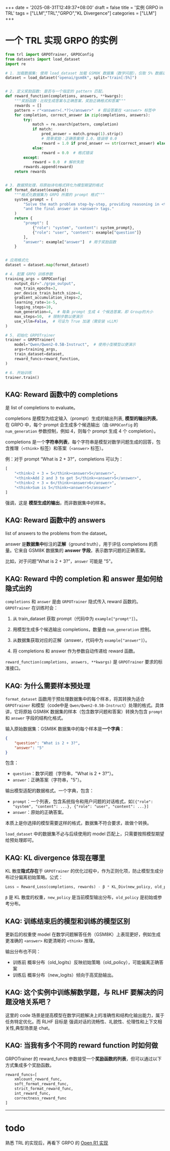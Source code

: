 +++
date = '2025-08-31T12:49:37+08:00'
draft = false
title = '实例 GRPO in TRL'
tags = ["LLM","TRL","GRPO","KL Divergence"]
categories = ["LLM"]
+++


# 一个 TRL 实现 GRPO 的实例

~~~py
from trl import GRPOTrainer, GRPOConfig
from datasets import load_dataset
import re

# 1. 加载数据集: 使用 load_dataset 加载 GSM8K 数据集（数学问题），仅取 5% 数据以简化演示。用于 GRPO 的训练
dataset = load_dataset("openai/gsm8k", split="train[:5%]")  


# 2. 定义奖励函数: 是否与一个指定的 pattern 匹配，
def reward_function(completions, answers, **kwargs):
    """奖励函数：比较生成答案与正确答案，奖励正确格式和答案"""
    rewards = []
    pattern = r"<answer>(.*?)</answer>"  # 假设答案在 <answer> 标签中
    for completion, correct_answer in zip(completions, answers):
        try:
            match = re.search(pattern, completion)
            if match:
                pred_answer = match.group(1).strip()
                # 简单奖励：正确答案得 1.0，错误得 0.0
                reward = 1.0 if pred_answer == str(correct_answer) else 0.0
            else:
                reward = 0.0  # 格式错误
        except:
            reward = 0.0  # 解析失败
        rewards.append(reward)
    return rewards


# 3. 数据预处理，将原始诗句格式转化为模型期望的格式
def format_dataset(example):
    """格式化数据集为 GRPO 所需的 prompt 格式"""
    system_prompt = (
        "Solve the math problem step-by-step, providing reasoning in <think> tags "
        "and the final answer in <answer> tags."
    )
    return {
        "prompt": [
            {"role": "system", "content": system_prompt},
            {"role": "user", "content": example["question"]}
        ],
        "answer": example["answer"]  # 用于奖励函数
    }


# 应用格式化
dataset = dataset.map(format_dataset)

# 4. 配置 GRPO 训练参数
training_args = GRPOConfig(
    output_dir="./grpo_output",
    num_train_epochs=3,
    per_device_train_batch_size=4,
    gradient_accumulation_steps=2,
    learning_rate=1e-5,
    logging_steps=10,
    num_generation=4,  # 每条 prompt 生成 4 个候选答案，即 Group的大小
    max_steps=50,  # 限制步数以便演示
    use_vllm=False,  # 可设为 True 加速（需安装 vLLM）
)

# 5. 初始化 GRPOTrainer
trainer = GRPOTrainer(
    model="Qwen/Qwen2-0.5B-Instruct",  # 使用小型模型以便演示
    args=training_args,
    train_dataset=dataset,
    reward_funcs=reward_function,
)

# 6. 开始训练
trainer.train()
~~~


## KAQ: Reward 函数中的 completions

是 list of completions to evaluate。

completions 是模型为给定输入（prompt）生成的输出列表, **模型的输出列表**。在 GRPO 中，每个 prompt 会生成多个候选输出（由 `GRPOConfig` 的 `num_generation` 参数控制，例如 4，则每个 prompt 生成 4 个 completion）。

completions 是一个**字符串列表**，每个字符串是模型对数学问题生成的回答，包含推理（`<think>` 标签）和答案（`<answer>` 标签）。

例：对于 prompt “What is 2 + 3?”，completions 可以为：
~~~py
[
    "<think>2 + 3 = 5</think><answer>5</answer>",
    "<think>Add 2 and 3 to get 5</think><answer>5</answer>",
    "<think>2 + 3 = 6</think><answer>6</answer>",
    "<think>Sum is 5</think><answer>5</answer>"
]
~~~

强调，这是 **模型生成的输出**，而非数据集中的样本。


## KAQ: Reward 函数中的 answers

list of answers to the problems from the dataset。

answer 是**数据集中**标注的**正解**（ground truth），用于评估 completions 的质量。它来自 GSM8K 数据集的 **answer 字段**，表示数学问题的正确答案。

比如，对于问题“What is 2 + 3?”，`answer` 可能是 "5"。


## KAQ: Reward 中的 completion 和 answer 是如何给隐式出的

`completions` 和 `answer` 是由 `GRPOTrainer` 隐式传入 reward 函数的。`GRPOTrainer` 在训练时会：

1. 从 train_dataset 获取 prompt（代码中为 `example["prompt"]`）。

2. 用模型生成多个候选输出 completions，数量由 `num_generation` 控制。
3. 从数据集获取对应的正解（answer，代码中为 `example["answer"]`）。
4. 将 completions 和 answer 作为参数自动传递给 reward 函数。

`reward_function(completions, answers, **kwargs)` 是 `GRPOTrainer` 要求的标准接口。


## KAQ: 为什么需要样本预处理

`format_dataset` 函数用于预处理数据集中的每个样本，将其转换为适合 `GRPOTrainer` 和模型（code中是 `Qwen/Qwen2-0.5B-Instruct`）处理的格式。具体讲，它将原始 GSM8K 数据集的样本（包含数学问题和答案）转换为包含 `prompt` 和 `answer` 字段的结构化格式。

输入原始数据集：GSM8K 数据集中的每个样本是**一个字典**：

~~~json
{
    "question": "What is 2 + 3?",
    "answer": "5"
}
~~~

包含：

- `question`：数学问题（字符串，"What is 2 + 3?"）。
- `answer`：正确答案（字符串，"5"）。

输出模型适配的数据格式。一个字典，包含：

- `prompt`：一个列表，包含系统指令和用户问题的对话格式，如`[{"role": "system", "content": ...}, {"role": "user", "content": ...}]`
- `answer`：原始的正确答案。

本质上是你选择的模型需要这样的格式，数据集不符合要求，故做个转换。

`load_dataset` 中的数据集不必与后续使用的 model 匹配上，只需要按照模型期望给预处理即可。


## KAQ:  KL divergence 体现在哪里

KL 散度**隐式存在**于 `GRPOTrainer` 的优化过程中，作为正则化项，防止模型生成分布过分偏离初始策略。公式：

~~~py
Loss = Reward_Loss(completions, rewards) - β * KL_Div(new_policy, old_policy)
~~~

`β` 是 KL 散度的权重，`new_policy` 是当前模型输出分布，`old_policy` 是初始或参考分布。


## KAQ: 训练结束后的模型和训练的模型区别

更新后的权重使 model 在数学问题解答任务（GSM8K）上表现更好，例如生成更准确的 `<answer>` 和更清晰的 `<think>` 推理。

输出分布也不同：
- 训练前 概率分布（old_logits）反映初始策略（old_policy），可能偏离正确答案
- 训练后 概率分布（new_logits）倾向于高奖励输出。


## KAQ: 这个实例中训练解数学题，与 RLHF 要解决的问题没啥关系吧？ 

这里的 code 场景是提高模型在数学问题解决上的准确性和结构化输出能力，属于任务特定优化。而 RLHF 目标是 强调对话的流畅性、礼貌性、伦理性和上下文相关性,典型场景是 chat。


## KAQ: 当我有多个不同的 reward function 时如何做

GRPOTrainer 的 reward_funcs 参数接受一个**奖励函数的列表**，但可以通过以下方式集成多个奖励函数。

~~~py
reward_funcs=[
    xmlcount_reward_func,
    soft_format_reward_func,
    strict_format_reward_func,
    int_reward_func,
    correctness_reward_func
]
~~~

***

# todo

熟悉 TRL 的实现后，再看下 GRPO 的 [Open R1 实现](https://github.com/huggingface/open-r1/blob/main/src/open_r1/grpo.py)

